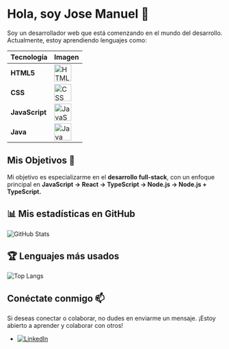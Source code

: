 # Hola, soy Jose Manuel 👋

Soy un desarrollador web que está comenzando en el mundo del desarrollo. Actualmente, estoy aprendiendo lenguajes como:

| Tecnología      | Imagen                                                                                     |
|-----------------|--------------------------------------------------------------------------------------------|
| **HTML5**       | <img src="https://img.icons8.com/color/48/000000/html-5.png" alt="HTML5" width="40" height="40">    |
| **CSS**         | <img src="https://upload.wikimedia.org/wikipedia/commons/d/d5/CSS3_logo_and_wordmark.svg" alt="CSS" width="40" height="40">        |
| **JavaScript**  | <img src="https://upload.wikimedia.org/wikipedia/commons/6/6a/JavaScript-logo.png" alt="JavaScript" width="40" height="40"> |
| **Java**        | <img src="https://www.vectorlogo.zone/logos/java/java-icon.svg" alt="Java" width="40" height="40">        |

## Mis Objetivos 🎯
Mi objetivo es especializarme en el **desarrollo full-stack**, con un enfoque principal en **JavaScript → React → TypeScript → Node.js → Node.js + TypeScript.**

## 📊 Mis estadísticas en GitHub
![GitHub Stats](https://github-readme-stats.vercel.app/api?username=jxsem&show_icons=true&theme=radical&bg_color=30,e96443,904e95&title_color=fff&text_color=fff)

## 🏆 Lenguajes más usados
![Top Langs](https://github-readme-stats.vercel.app/api/top-langs/?username=jxsem&layout=compact&theme=radical)

## Conéctate conmigo 📫

Si deseas conectar o colaborar, no dudes en enviarme un mensaje. ¡Estoy abierto a aprender y colaborar con otros!

- <a href="https://www.linkedin.com/in/jose-manuel-soldado-jim%C3%A9nez-364a4b252/" target="_blank"><img src="https://img.shields.io/badge/LinkedIn-0077B5?style=for-the-badge&logo=linkedin&logoColor=white" alt="LinkedIn" /></a>
